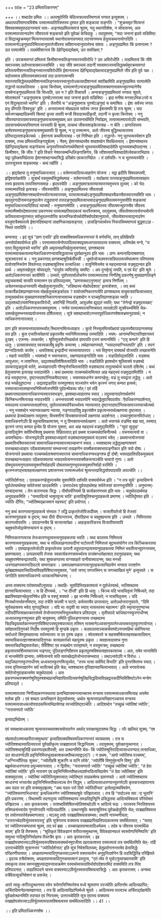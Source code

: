 +++
title = "23 प्रमिताधिकरणम्"

+++
।। शब्दादेव प्रमितः ।। अल्पश्रुतेरिति चेदित्यत्राल्पपरिमाणत्वं भगवत इत्युक्त्तम् । अथाल्पपरिमाणत्वविशेषः परमात्मव्यतिरिक्त्तस्य दृश्यत इति शङ्काया सङ्गतिः । "शुक्रममृत'मित्यन्तं विषयवाक्यमुपाददानस्यायं भावः- अङ्गष्ठप्रमितत्वमात्रं श्रुतम्, नतु स्थानविशेषः, न चोपासनम्; अतः परमात्मपरत्वानादरेण जीवपरत्वं शङ्कयते इति पूर्वपक्षं केचिदाहुः । तदयुक्त्तम्; "सदा जनानां हृदये सन्निविष्टः तं विद्याच्छुक्रममृत'मित्यनन्तरवाक्ये स्थानोपासनावगमात् तदनवगमस्य हेतुत्वकथनायोगादिति । परमात्मनोऽङ्गुष्ठपरिमितत्वानुपपत्तेर्जीवस्य सर्वेशानत्वानुपपत्तेश्च संशयः । अङ्गुष्ठप्रमितः किं प्रत्यगात्मा ? उत परमात्मेति । तदर्थमीशानत्वं किं देहेन्द्रियाद्यपेक्षम्, उत सर्वापेक्षम् ?

इति । उपक्रमावगतं प्रमितत्वं किमीशानत्वलिङ्गस्वारस्यविरोधि ? उत अविरोधीति । तत्प्रमितत्वं किं जीवे समञ्जसम् उतोभयत्रासमञ्जसमिति । यदा जीवे समञ्चसं तदानीं स्वसामञ्जस्यसिद्धयर्थमुपक्रमावगतं प्रतितत्वमीशानत्वलिङ्गस्वारस्यविरोधीति ईशानत्वस्य देहेन्द्रियाद्यपेक्षत्वादङ्गुष्ठप्रमितो जीव इति पूर्वः पक्षः । यदोभयमत्र प्रमितत्वमसमञ्जसं तदा प्रत्यगात्मन्यपि स्वारस्यासिद्धेस्तदर्थमीशानत्वलिङ्गस्वारस्यानुपरोधकत्वादीशानत्वं सर्वापेक्षमिति अङ्गुष्ठप्रमितः परमात्मेति राद्धान्ते फलफलिभावः । कृत्वा चिन्तेयम्, परमात्मनोऽन्यत्राङ्गुष्ठप्रमितत्वश्रवणाभावमभ्युपगम्यानेनैव वाक्येनाङ्गुष्ठप्रमितत्वं किं सिध्यति, उत न ? इति विचायर्ते । अन्यत्राङ्गुष्ठप्रमितत्वं भगवतः श्रूयते, श्वेताश्वतरे "अङ्गुष्ठमात्रः पुरुषोऽन्तरात्मा सदा जनानां हृदये सन्निविष्टः । हृदा मनीषा मनसाऽभिक२प्तो य एनं विदुरमृतास्ते भवन्ति' इति । तैत्तरीये च "अङ्गुष्ठमात्रः पुरुषोऽङ्गुष्ठं च समाश्रितः । ईशः सर्वस्य जगतः प्रभुः प्रीणाति विश्वभुक्' इति । अन्तरात्मत्वं मोक्षप्रदत्वं सर्वस्य जगत ईशत्वमपि हि तत्र श्रुतम् । यदा सर्वजगच्छब्दादिकमपि क्लिष्टं कृत्वा तावपि मन्त्रौ विवादास्पदीकृतौ, तदानीं न कृत्वा चिन्तेयम् । ननु जीवस्याप्याराग्रमात्रस्याङ्गुष्ठमात्रत्वममुख्यम् अत उपासनार्थमिति निर्वाह्यम्, तत्परमात्मपरत्वेऽपि सम्भवति, उपासनार्थमल्पपरिमाणत्वं परस्यापि हि श्रुतम्, तत्कथं जीवत्वशङ्केत्यत्राह - न चेति । प्राणाधिपस्य कर्मवश्यस्याङ्गुष्ठमात्रत्वममुख्यमपि हि श्रुतम्, न तु परमात्मनः, अतो जीवस्य बुद्धिस्थत्वात्तस्य प्रतिपाद्यत्वशङ्केत्यर्थः । ईशानत्वं कथमित्यत्राह - एवं निश्चित इति । राद्धान्ते- ननु भूतभव्यस्येशान इति वाक्यम्, तच्च प्रमितत्वलिङ्गाद्दुर्बलम् । नैवम्; ईशानशब्दस्यैव शब्दशब्देन विवक्षितत्वात् । ईशानशब्दस्य देहेन्द्रियाद्यपेक्षया सङ्गोचस्य अनुपपत्तिस्फोरणार्थमीशानो भूतभव्यस्येतिशब्दादेवेति भूतभव्यशब्दोपादानम् । किमीश्वरः, किं जीवः ? इति विचारे नेश्वरसम्बन्धिलिङ्गान्निर्णयः, किं त्वीशत्ववाचिशब्दादेवेत्येवकाराभिप्रायः । यद्वा पूर्वपक्ष्यभिप्रेताया ईशानशब्दान्यथासिद्धेः प्रतिक्षेप एवकाराभिप्रेतः । तं दर्शयति- न च भूतभव्यस्येति । उत्तरसूत्रस्य शङ्कामाह - कथं तर्हीति ।

।। हृद्यपेक्षया तु मनुष्याधिकारत्वात् ।। वर्तमनत्वादित्यध्याहारेण योजना । यद्वा हृदीति विषयसप्तमी, हृद्विषयापेक्षयेति । सूत्रार्थं वक्त्तुमर्थसिद्धर्मथमाह - वर्तमानत्वादि । यदपेक्षया परस्याङ्गुष्ठप्रमितत्वव्यवहारः तस्य हृदयस्य तत्परिमाणत्वमाह - हृदयस्येति । अङ्गुष्ठमात्रत्वस्यास्वारस्यमुभयत्र तुल्यम् । को भेदः परमात्मपरिग्रहे इत्यत्राह - जीवस्यापीति । अङ्गुष्ठप्रमितस्य जीवत्वपक्षे अङ्गुष्ठप्रमितेशानशब्दयोरुभयोरप्यस्वारस्यम्, परमात्मत्वपक्षेऽङ्गुष्ठप्रमितशब्दस्यैकस्यैवास्वारस्यमिति भावः । खरतुरगादीनामनङ्गुष्ठत्वेन तद्धृदयानां तत्तदङ्गुष्ठप्रमितत्वाभावादङ्गुष्ठप्रमितत्वमननुयायीति शङ्कायां मनुष्याधिकारत्वादितिपदं व्याचष्टे - मनुष्याणामेवेति । अत्राङ्गुष्ठप्रमितस्य जीवत्वमभ्युपगम्यैव जीवस्य परमात्मैक्योपदेशपरतया प्रकरणस्य परमात्मप्रतिपादकत्वं यत्परैरुक्त्तम्, तदयुक्त्तम्, जीवत्वेश्वरत्वयोरुभयोरपि कल्पितत्वाभ्युपगमात् सर्पभूतलनयोरिव काल्पनिकयोरर्थयोरैक्योपदेशानुपपत्तेः, जीवत्वेशानत्वाद्यनादरेण वस्तुमात्रैक्यपरत्वे ईशानदिशब्दानां लाक्षणिकत्वप्रसङ्गात् । प्रासङ्गिकार्थस्य निरूपयिष्यमाणत्वं बुद्ध्वाऽऽह - स्थितं तावदिति ।।

कम्पनात् । इदं सूत्रं "प्राण एजति' इति वाक्यविषयमधिकरणान्तरं ये वर्णयन्ति, तान् प्रतिक्षिपति अनयोर्वाक्ययोर्मध्य इति । परमात्मपरत्वेनोपपादितवाक्यद्वयमध्यगतत्वादस्य वाक्यस्य, अस्मिन्नेव मन्त्रे, "य एतत् विदुरमृतास्ते भवन्ति' इति अमृतत्वप्राप्तिहेतुत्वावगमात्, प्राणशब्दस्य परमात्मवाचकत्वस्यानेकाधिकरणन्यायसिद्धत्वाच्च पूवर्पक्षानुदय इति भावः । प्राणः कम्पनादित्यश्रवणात् सूत्रास्वारस्यं च । ननु प्रकरणात् प्राणशब्दश्रुतिर्बलीयसी । धूमतेजोजलमरुत्सन्निपातरूपमेघात्मना परिणतस्य वायोरशनिरूपेण विवर्तनात् वज्रशब्दश्रुतिश्च तत्साधिका । वायुनिमित्तमेव च महद्भयानकं वज्रमुद्यन्यत इति ह्यर्थः । अमृतत्वहेतुता चोपपद्यते; "वायुरेव व्यष्टिर्वायुः समष्टिः । अप पुनर्मृत्युं जयति, य एवं वेद' इति श्रुतेः । अतोऽधिकरणान्तरं कार्यमिति । उच्यते; पूर्वापरपर्यालोचनेन परमात्मपरतया निर्णीतेषु प्रकरणेषु मुख्यप्राणलिङ्गे तद्वाचकशब्दे सत्यपि परमात्मन एव प्रतिपाद्यत्वम्, "प्राणस्तथाऽनुगमात्' इत्यत्र निर्णीतम् । अचेतनरूपप्रधानस्यापि मोक्षहेतुत्वानुपपत्तिः, "तन्निष्ठस्य मोक्षोपदेशात्' इत्यत्रोक्त्ता, । तत् कथं तत्कार्यैकदेशप्राणज्ञानस्य मोक्षहेतुत्वशङ्कोदयः ? वायोरशनिकारणत्वेपि प्राणशब्दस्य वायुमात्रवाचित्वाभावात् तन्मुख्यार्थस्य मुख्यप्राणस्याशनिकारणत्वाभावाच्च वज्रशब्देन न पञ्चवृत्तिप्राणशङ्का भवति । उद्यतशब्दोऽप्यशनिशङ्काविरोधी, अशनिर्हि निपतति, आयुधमेव ह्युद्यतं भवति; यथा "तेनेन्द्रो वज्रमुदयच्छत्' इति । अतोऽधिकरणान्तरत्वमयुक्त्तम् । नन्वेवं परमात्मपरत्वनिश्चयात् त्वत्पक्षेऽपि सूत्रवैयर्थ्यमिति चेन्न- उक्त्तहेतूतम्भनरूपप्रयोजनस्य दर्शितत्वात् । सूत्रे चशब्दाभावोऽनन्तरपूर्वाधिकरणशेषत्वभ्रमानुदयार्थः; न त्वधिकरणान्तरत्वात् ।

प्राण इति सप्तम्यन्तपदसामर्थ्यात् स्थितानामित्यध्याहारः । कुतो निस्सृतमित्यपेक्षायां प्रकृतस्यैवापादानत्वमाह तत इति । कुत एजतीत्यपेक्षायां प्रकृतस्यैव भयनिमित्तत्वमाह तस्मादिति । भयम्- आगाम्यनिष्टापत्तिज्ञानरूपं दुःखम् । एजनम्- तत्कार्यम् । श्रुतिसूत्रयोरभिन्नार्थत्वं ज्ञापयति एजनं कम्पनमिति । "एजृ कम्पने' इति हि धातुः । प्रत्यवायभयात् स्वस्वकार्येषु प्रवृत्तिः कम्पनम् । तथेहाप्यवगम्यते, "भयादस्याग्निस्तपति' इति । तपनं ह्यग्नादित्ययोः कार्यम् । धावतिशब्द इन्द्रादीनां स्वस्वव्यापारपरः । भयं विवृण्वन् वाक्यार्थं योजयति तच्छासनेति । महतो भयादिति । भयशब्दो न भयानकपरः, लक्षणाप्रसङ्गादिति भावः । वज्रादिवोद्यतादिति । वज्रशब्द आयुधपरः; न त्वशनिपरः, उद्यतशब्दविशेषितत्वादिति भावः । वज्रादिवेति इवशब्देन श्रुतिवाक्ये वज्रशब्दे उपचाराद्वज्रतुल्ये वर्तते, अध्याहारादपि गौणवृत्तेरुचितत्वादिति वज्रशब्दस्य तत्तुल्यार्थत्वं फलतो दशिर्तम् । कथं हेतुत्वावगम इत्यत्राह भयादस्येति । कथं प्रथमायाः पञ्चम्यर्थत्वमित्यत आह महद्भयं वज्रमुद्यतमितीति । न वज्रं भयदृष्टान्तः, दृष्टान्तदार्ष्टान्तिकवैघट्यात् । भयमव्यवधानेन कम्पनहेतुः; वज्रं तु भयद्वारा तद्धेतुः । अतो वज्रं भयहेतुदृष्टान्तः । उद्यताद्वज्रादिव परमपुरुषात् सञ्जातेन भयेन कृत्स्नं जगत् कम्पत इत्यर्थः; तस्मात्सञ्जातमहाभयनिमित्तमेजनमिति पूर्वग्रन्थैकाथ र्यात् ! एवं तर्हि प्रथमान्तपदसामानाधिकरण्यस्वारस्यभङ्गः, इवशब्दाध्याहारश्च स्यात् । तदुभयानादरेणार्थवर्णनं किंनिबन्धनमित्यत्राह भयादस्येति । अनन्तरवाक्ये भयादस्येनि भयतद्धेतुवाचिपदयोवर्ैयधिकरण्यदर्शनात्, भयपदस्य पञ्चम्यन्तत्वदर्शनात्, पूर्वापरवाक्ययोरैकार्थ्यस्य न्याय्यत्वात् दृष्टान्तदार्ष्टान्तिकसामञ्जस्याच्चेत्यर्थः । ननु भयशब्देन भयानकलक्षणा न्याय्या, गङ्गापदादिषु प्रकृत्यंशेन प्रकृत्यन्तरार्थलक्षणाया दृष्टत्वात् । प्रथमाया हेत्वर्थलक्षणा त्वयुक्त्ता; विभक्त्तीनां विभक्तयन्तरार्थे लक्षणाया अदर्शनात् । तच्चानुशासनविरोधात् । पाशाधिकरणेऽपि हि वहुत्वाविवक्षामात्रम्; न तु विभक्तयन्तार्थलक्षणा । अतो भयानकं वज्रमिव बह्म यत्, तस्मात् कृत्स्नं जगत् कम्पत इत्येव हि योजना युक्त्ता; अत आह महद्भयं वज्रमुद्यमितीति । "सुपां सुलुक्' इत्यादिसूत्रेण सर्वविभक्त्तिषु प्रथमायाः विहितत्वात् इयं प्रथमा पञ्चम्यर्थवाचिनीत्यर्थः । वचनव्यत्ययो वा । अयमभिप्रायः- योजनाद्वयेऽपि इवशब्दाध्याहारो वज्रशब्दस्यामुख्यत्वं वाऽवश्यं भवेत् । प्रथमान्तयोजनायां प्रथमाविभक्त्तिस्वारस्यं सामानाधिकरण्यस्वारस्यञ्चाभग्नं स्यात् । भयशब्दस्य तद्धेतुलक्षणाश्रयणं यत्तच्छब्दाध्याहारः पदैकवाक्यतायां सम्भवन्त्यां तत्प्रहाणेन वाक्यैकवाक्यभावाङ्गीकार इति त्रयो दोषाः । योजनान्तरे प्रथमायाः पञ्चम्यर्थताश्रयणास्वारस्यं सामानाधिकरण्यभङ्गश्च द्वौ दोषौ; भयपदप्रातिपदिकमुख्यत्वं यत्तच्छब्दानध्याहारः पदैकवाक्यतया भयादस्तेत्यनन्तरवाक्यैकरूप्यञ्चेति चत्वारो गुणाः । अतो दोषभूयस्त्वगुणलाघवयुक्त्तनिर्वाहादपि दोषलाघवगुणभूयस्त्वयुक्त्तनिर्वाहो वरमिति । कृत्स्नजगद्भयावहत्वलक्षणस्य प्रशासनस्य परमात्मधर्मत्वं श्रुत्यन्तरप्रसिद्धयोपपादयति अयञ्चेति ।।

ज्योतिर्दर्शनात् । एतत्प्रकरणहेतुपरत्वमेव युक्त्तमिति दर्शयति वाक्ययोर्मध्य इति । "न तत्र सूर्यः' इत्यादिमन्त्रे पूर्वार्धस्यार्थमाह सर्वतेजसां छादकमिति । उत्तरार्धस्य पूर्वपादार्थमाह सर्वतेजसां कारणभूतमिति । अनुभानम्- पश्चाद्भानम् । तेन कारणभावः सिद्धः । पौर्वापर्यनियमो हि कार्यकारणभाव इति भावः । चतुर्थपादार्थमाह अनुग्राहकमिति । "यस्यादित्यो भामुपयुज्य भाति' इत्यादिश्रुतिश्चानुग्राहकत्वे प्रमाणम् । ज्योतिर्दृश्यत इति । ज्योतिः दीप्तिः; "ज्योतिष्मद्भ्राजमानं महस्वत्' इति प्रयोगात् ।

ननु कथं कारणत्वानुग्राहकत्वे संभवतः ? तद्धि प्राकृततेजोविजादीयम् । सजातीयतेजो हि तेजसां कारणमनुग्राहकं च दृष्टम्; यथा दीपो दीपान्तरस्य, दीपादिप्रभा च चाक्षुषप्रभाया इति । उच्यते । निमित्ततया कारणत्वोपपत्तिः । उपादानस्यैव हि साजात्यापेक्षा । आहङ्कारिकस्य विजातीयस्यापि चक्षुषस्तेजोद्रव्येणाप्यायनं च दृष्टम् ।

निमित्तकारणत्वञ्च तेजःकारणभूतवस्त्वनुग्राहकतया भवति । यथा कालस्य निमित्तत्वं कारणवस्त्वनुग्राहकतया, यथा च सलिलदहनातपादीनां घटोत्पत्तौ निमित्तत्वं मृद्द्रव्यसंयोगेन तत्र किञ्चित्करतया भवति । एवमप्राकृततेजोऽपि प्राकृततेजस उत्पत्तौ तदुपादानद्रव्यस्यानुग्राहकतया निमित्तं भवतीत्यभ्युपगन्तव्यम्, प्रमाणबलात् । उत्पन्नस्यापि तेजसः स्वकार्यकरणसामर्थ्यस्य तत्संबन्धापेक्षत्वात् तदनुग्राहकम्; यथा चाक्षुषरश्मेश्चन्द्रातपादिः; यथा शुष्ककण्ठस्य वाग्व्यवहारे पानीयास्वादनम्; यथा मनसो धारणग्रहणस्मरणादिपाटवे सम्यगाहारः । उक्त्तलक्षणकारणत्वानुग्राहकत्वाभिप्रायेण भगवता पराशरेण मूर्तब्रह्मशब्दवाच्यिादिव्यविग्रहविशिष्टत्वमुक्तवा, "ततो जगत् जगत्तस्मिन् स जगच्चाखिलं मुने' इत्युच्यते । स जगदिति सामानाधिकरण्ये धारकत्वनिबन्धनम् ।

अस्य वाक्यस्य परोक्त्तार्थोऽनुपपन्नः । तथाहि- सूर्यादिभिरप्रकाश्यत्वं न पूर्वार्धस्यार्थः, भातिशब्दस्य ज्ञानवाचित्वाभावात् । स हि दीप्त्यर्थः, । "भा दीप्तौ' इति हि धातुः । किञ्च यदि भासयितृत्वं निषिध्यते, तदा ब्रह्मविषयज्ञानहेतुत्वनिषेध इति च वक्त्तुं शक्यते । इह भानमेव निषिध्यते; न भासयितृत्वम् । यदि णिजर्थान्तर्भावनभिष्टम्, तदा तत्रेति सप्तमी न घटते; कर्मत्वस्यैव प्राप्तत्वात्; अतोऽर्थान्तरानुपपत्तेः, "दिवि सूर्यसहस्रस्य भवेत् युगपदुत्थिता । यदि भाः सदृशी सा स्यात् भासस्तस्य महात्मनः' इति स्मृत्यानुगुण्याच्च तदीयदीप्तिसाक्षात्कारसंभवे तेजोन्तराणामभिभूतत्वमेवात्र प्रतिपाद्यम् । तृतीयपादे चाधिष्ठानस्फुरणाधीनम् अध्यस्तस्फुरणमुच्यत इति चायुक्त्तम्; तमिति पुंल्लिङ्गान्तस्य तच्छब्दस्य चिदचिद्व्यावर्तकानन्तगुणविशिष्टपरमपुरुषपरत्वात् तस्मिन् भासमानेऽध्यासानुपपत्तेरध्यस्तवस्तुस्फुरणायोगात् । सर्वज्ञत्वादिगुणको निर्दोषः परमपुरुषो हि मुण्डके प्रकृतः । कठवल्लयाञ्चाकर्मवश्योऽनन्तमहिमा सर्वनियन्ता सर्वाधारो विष्णुशब्दवाच्यः सर्वस्मात्परः स एव पुरुषः प्रकृतः । श्वेताश्वतरे च सहस्रशीर्षत्वसहस्राक्षत्वादिमान् स्वाभाविकपरज्ञानशक्तयादिगुणकः सत्त्वप्रवर्त्तको महापुरुषः प्रकृतः । सवज्ञत्वादयश्च गुणाः समस्तचिदचिद्व्यावर्त्तकाः; तैर्विशिष्ट एव तच्छब्देन परामृश्यते; न वस्तुमात्रम्; तच्छब्दस्य प्रकृतपरामर्शित्वस्वारस्य भङ्गात्; पुंल्लिङ्गनिर्देशस्य प्रकृतपुरुषविषयत्वज्ञापकत्वाच्च । अतः, तमेव भान्तमिति तं भान्तमेवेति ह्यन्वयः; तमेवेत्यन्वये सति व्यवच्छेद्यतेजोन्तरासम्भवात् । तथाऽन्वयेऽपि न विरोधः । यद्यधिष्ठानस्फुरणाधीनम् अध्यस्तस्फुरणमित्युच्येत, "तस्य भासा सर्वमिदं विभाति' इति पुनरुक्त्तिश्च स्यात् । तस्य वृत्तिरूपज्ञानेन सर्वं भातीत्यर्थ इति चेन्न; भाश्शब्दस्य वृत्तिज्ञानवाचित्वाभावात् । अतो भगवत्तेजसः सर्वतेजोनुग्राहकत्वमेव चतुर्थपादार्थः । अतः प्रकरणस्थरुक्मवर्णश्रुतिपुरुषशब्दप्रत्यभिज्ञापितादित्यवर्णश्रुतिप्रसिद्धदिव्यविग्रहद्वारकदीप्तिविशिष्टोऽनेन मन्त्रेण प्रतिपाद्यते ।

परमात्मपरतया निर्णीतप्रकरणस्थतया प्रत्यभिज्ञायमानत्वाच्चास्य मन्त्रस्य परमात्मसाधकत्वमित्याह अयमेव श्लोक इति । एवं शब्दतः प्रत्यभिज्ञानं हेतुतयोक्त्तम्; अर्थतः श्रुत्यन्तरप्रत्यभिज्ञानञ्चास्य मन्त्रस्य परमात्मत्वसाधकत्वोपपादकमित्यभिप्रायेणाह परज्योतिष्ट्वञ्चेति । आदिशब्देन "तच्छुभ्रं ज्योतिषां ज्योतिः', "नारायणपरो ज्योतिः'

इत्याद्यभिप्रेतम् ।

एवं स्वपक्षसाधकतया श्रुत्यन्तरस्थवाक्यत्रयोपादनेन अर्थात् परपक्षव्युदासश्च सिद्धः । परैः खल्विदं सूत्रम्; "एष

संप्रसादोऽस्माच्छरीरात्समुत्थाय' इत्यादिवाक्यविषयमधिकरणान्तरं व्याख्यातम् । तत्र च ज्योतिश्शब्दस्यादित्यपरत्वं पूर्वपक्षीकृत्य परब्रह्मपरत्वं सिद्धान्तितम् । तदयुक्त्तम्; पूर्वपक्षानुत्थानात् । ज्योतिश्शब्दश्रुतिर्हि प्रकरणाद्बलीयसी; अत उत्थानमिति चेन्न- किं ज्योतिश्श्रुतिरादित्यासाधारण्यात् तत्साधिका, उत साधारण्येऽपि प्रवृत्तिनिमित्तभूतप्रकाशकत्वपौष्कल्याद्वा(त्?) । न प्रथमः, "आपो ज्योतिश्च पञ्चमम्', "अग्निर्ज्योतिरहः शुक्लः', "ज्योतीहषि शुक्राणि च यानि लोके', 'ज्योतींषि विष्णुर्भुवनानि विष्णुः' इति बह्वर्थसाधारणतया प्रयुज्यमानत्वात् । न द्वितीयः; "नारायणपरो ज्योतिः' "तच्छुभ्रं ज्योतिषां ज्योतिः', "तं देवा ज्योतिषां ज्योतिः' इति नारायण एव प्रवृत्तिनिमित्तपौष्कल्यदर्शनादित्यभिप्रायेण "तं देवा ज्योतिषाम्' इति वाक्यमुपात्तम् । ज्योतिषां ज्योतिरित्युक्त्तत्वात् ज्योतिष्ट्वं तत्प्रकर्षश्च ह्यवगम्यते । अतो ज्योतिश्शब्दस्य साधारण्यं भगवत्येव प्रवृत्तिनिमित्तपौष्कल्यञ्च तेन सिद्धम् । आदित्यासाधारण्याभ्युपगमेऽपि कृतकरत्वज्ञापनाय अथ यदतः पर इति वाक्यमुदाहृतम्; "अथ यदतः परो दिवो ज्योतिर्दीप्यत' इत्येतद्वाक्यविषयेण, "ज्योतिश्चरणाभिधानात्' इत्यधिकरणेन ज्योतिश्शब्दश्रुतेः परिहृतत्वात् । तत्र हि "पादोऽस्य सवर्ा भूतानि' इति प्रकरणम् । स्थितमपि तदनादृत्य ज्योतिश्शब्दस्य तमःप्रतिद्वन्द्विनि प्रसिद्धतया आदित्यविषयत्वं परैरेवोक्त्तं परिहृतञ्च । अतः कृतकरत्वम् । परशब्दविशेषितज्योतिश्शब्दोऽपि न आदित्ये रूढः । परत्वस्य निरतिशयस्य तस्मिन्नसंभवादेव गुणयोगादपि नादित्यप्रतीतिः । उत्थानश्रुतिः क्तवाश्रुतिश्च पूर्वपक्षहेतुरिति चेन्न; परब्रह्मविषयत्व एव तयोरुपपत्तेर्वक्ष्यमाणत्वात् । माऽस्तु तयोः परब्रह्मविषयत्वसम्भवः; तथापि नारम्भणीयता; "उत्तराच्चेदाविर्भूतस्वरूपस्तु' इति सूत्रेणास्य वाक्यस्य परब्रह्मप्राप्तिप्रतिपादकत्वस्य समर्थितत्वात् । "यत्तत् परं ज्योतिरुपसम्पत्तव्यं श्रुतम्, तत् परं ब्रह्म । तच्चापहतपाप्मत्वादिधर्मकम् । तदेव च जीवस्य पारमार्थिकं रूपम्' इति हि तैरुक्त्तम् । "श्रुतिकृतं विवेकज्ञानं शरीरात्समुत्थानम्, विवेकज्ञानफलं स्वरूपेणाभिनिष्पत्तिः' इति समुत्था नादिश्रुतिनिर्वाहश्च तैस्तत्रैव कृतः । अतः कृतकरत्वम् । इह परब्रह्मोपसम्पत्त्याऽऽविर्भूतस्वरूपविषयत्वसमर्थनमुपजीव्य दहराकाशस्य परमात्मत्वं तत्र समर्थितमिति चेत्- तर्हि उत्तराच्चेदिति सूत्रानन्तरं "ज्योतिर्दर्शनात्' इति सूत्रं निवेशयितव्यम्; हेतुप्रयोगानन्तरमेव हेत्वसिद्धेः परिहरणीयत्वात् । अपहतपाप्मत्वादिगुणकस्याऽऽत्मनो वक्त्तव्यत्वेन अनुवृत्तिदर्शनेन हि तदसिद्धिरिह परिहिृयते । इदञ्च तत्रैवोक्त्तम्; अपहतपाप्मत्वादिगुणकमात्मानं प्रस्तुत्य, "एतं त्वेव ते भूयोऽनुव्याख्यास्यामि' इति तमाकृत्य तस्य स्वप्नसुषुप्त्याद्यपन्यासक्रमेण परमार्थस्वरूपाविर्भावोपदेशपरमिदं वाक्यमिति तत्र तैरेव प्रतिपादनात् । तदप्रतिपादने चास्य वाक्यस्याऽऽविर्भूतस्वरूपविषयत्वासिद्धेः । अतः कृतकरत्वम् । अन्यथा तत्रैवैतत्सूत्रनिवेशनं वा प्रसजेत् ।

अपरे त्वाहुः-शरीरादुत्थानस्य स्वेन रूपेणाभिनिष्पत्तेश्च मध्ये श्रूयमाणा परज्योतिः प्राप्तिर्नाम आदित्यप्राप्तिः; अर्चिरादिमार्गप्रत्यामज्ञानात् । तत्र हि आदित्यादिप्राप्तिर्मध्ये श्रूयते । आदित्यस्य परत्वञ्च अर्चिराद्यपेक्षयेति पूर्वपक्षोत्थानमिति तदप्यत एव निरस्तम्; उत्तराच्चेदिति सूत्र एवास्य वाक्यस्य परब्रह्मोपसंपत्त्याऽऽविर्भूतस्वरूपात्मविषयत्वस्य समर्थितत्वादिति ।। 41 ।।

।। इति प्रमिताधिकरणशेषः ।।

